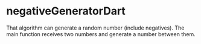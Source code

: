 # negativeGeneratorDart

That algorithm can generate a random number (include negatives). 
The main function receives two numbers and generate a number between them.
